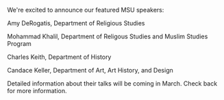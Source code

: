 

We're excited to announce our featured MSU speakers:

Amy DeRogatis, Department of Religious Studies

Mohammad Khalil, Department of Religous Studies and Muslim Studies Program

Charles Keith, Department of History

Candace Keller, Department of Art, Art History, and Design

Detailed information about their talks will be coming in March. Check back for more information.
